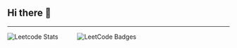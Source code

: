 ## Hi there 👋
---

![Leetcode Stats](https://leetcard.jacoblin.cool/Sakthi_Kumar_2005?theme=dark&ext=contest)  &nbsp;&nbsp;&nbsp;&nbsp;&nbsp;&nbsp;&nbsp;&nbsp;&nbsp; <img src="https://leetcode-badge-showcase.vercel.app/api?username=Sakthi_Kumar_2005&animated=true" alt="LeetCode Badges"/>
<br/>
<br/>

<!--
**sakthi-2005/sakthi-2005** is a ✨ _special_ ✨ repository because its `README.md` (this file) appears on your GitHub profile.

Here are some ideas to get you started:

- 🔭 I’m currently working on ...
- 🌱 I’m currently learning ...
- 👯 I’m looking to collaborate on ...
- 🤔 I’m looking for help with ...
- 💬 Ask me about ...
- 📫 How to reach me: ...
- 😄 Pronouns: ...
- ⚡ Fun fact: ...
-->
